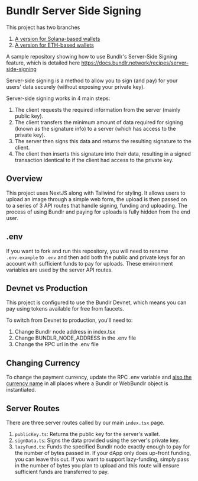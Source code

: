 # Bundlr Server Side Signing

This project has two branches
1. [A version for Solana-based wallets](https://github.com/Bundlr-Network/tutorial-server-side-signing/tree/master)
2. [A version for ETH-based wallets](https://github.com/Bundlr-Network/tutorial-server-side-signing/tree/ethwallet)

A sample repository showing how to use Bundlr's Server-Side Signing feature, which is detailed here
https://docs.bundlr.network/recipes/server-side-signing

Server-side signing is a method to allow you to sign (and pay) for your users' data securely (without exposing your private key).

Server-side signing works in 4 main steps:

1. The client requests the required information from the server (mainly public key).
2. The client transfers the minimum amount of data required for signing (known as the signature info) to a server (which has access to the private key).
3. The server then signs this data and returns the resulting signature to the client.
4. The client then inserts this signature into their data, resulting in a signed transaction identical to if the client had access to the private key.

## Overview

This project uses NextJS along with Tailwind for styling. It allows users to upload an image through a simple web form, the upload is then passed on to a series of 3 API routes that handle signing, funding and uploading. The process of using Bundlr and paying for uploads is fully hidden from the end user.

## .env

If you want to fork and run this repository, you will need to rename `.env.example` to `.env` and then add both the public and private keys for an account with sufficient funds to pay for uploads. These environment variables are used by the server API routes.

## Devnet vs Production

This project is configured to use the Bundlr Devnet, which means you can pay using tokens available for free from faucets.

To switch from Devnet to production, you'll need to:

1. Change Bundlr node address in index.tsx
2. Change BUNDLR_NODE_ADDRESS in the .env file
3. Change the RPC url in the .env file

## Changing Currency

To change the payment currency, update the RPC .env variable and [also the currency name](/sdk/using-other-currencies) in all places where a Bundlr or WebBundlr object is instantiated.

## Server Routes

There are three server routes called by our main `index.tsx` page.

1. `publicKey.ts`: Returns the public key for the server's wallet.
2. `signData.ts`: Signs the data provided using the server's private key.
3. `lazyFund.ts`: Funds the specified Bundlr node exactly enough to pay for the number of bytes passed in. If your dApp only does up-front funding, you can leave this out. If you want to support lazy-funding, simply pass in the number of bytes you plan to upload and this route will ensure sufficient funds are transferred to pay.
